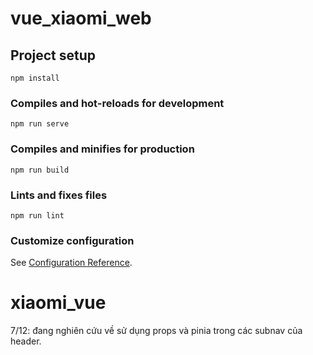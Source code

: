 # vue_xiaomi_web

## Project setup

```
npm install
```

### Compiles and hot-reloads for development

```
npm run serve
```

### Compiles and minifies for production

```
npm run build
```

### Lints and fixes files

```
npm run lint
```

### Customize configuration

See [Configuration Reference](https://cli.vuejs.org/config/).

# xiaomi_vue

7/12: đang nghiên cứu về sử dụng props và pinia trong các subnav của header.
